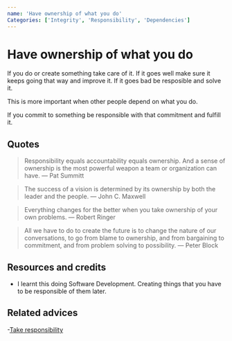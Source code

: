 ```yaml
---
name: 'Have ownership of what you do'
Categories: ['Integrity', 'Responsibility', 'Dependencies']
---
```

# Have ownership of what you do

If you do or create something take care of it. If it goes well make sure it keeps going that way and improve it. If it goes bad be resposible and solve it.

This is more important when other people depend on what you do.

If you commit to something be responsible with that commitment and fulfill it.

## Quotes

> Responsibility equals accountability equals ownership. And a sense of ownership is the most powerful weapon a team or organization can have. ― Pat Summitt

> The success of a vision is determined by its ownership by both the leader and the people. ― John C. Maxwell

> Everything changes for the better when you take ownership of your own problems. ― Robert Ringer

> All we have to do to create the future is to change the nature of our conversations, to go from blame to ownership, and from bargaining to commitment, and from problem solving to possibility. ― Peter Block

## Resources and credits

- I learnt this doing Software Development. Creating things that you have to be responsible of them later.

## Related advices

-[Take responsibility](../Take%20responsibility/index.md) 